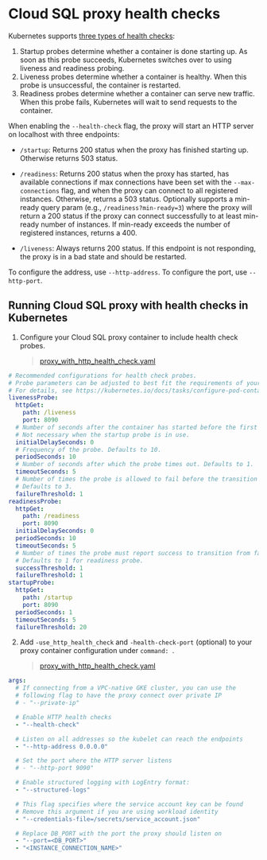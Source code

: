 # Cloud SQL proxy health checks

Kubernetes supports [three types of health checks][k8s-docs]:

1. Startup probes determine whether a container is done starting up. As soon as
   this probe succeeds, Kubernetes switches over to using liveness and readiness
   probing.
2. Liveness probes determine whether a container is healthy. When this probe is
   unsuccessful, the container is restarted.
3. Readiness probes determine whether a container can serve new traffic. When
   this probe fails, Kubernetes will wait to send requests to the container.

[k8s-docs]: https://kubernetes.io/docs/tasks/configure-pod-container/configure-liveness-readiness-startup-probes/

When enabling the `--health-check` flag, the proxy will start an HTTP server on
localhost with three endpoints:

- `/startup`: Returns 200 status when the proxy has finished starting up.
Otherwise returns 503 status.

- `/readiness`: Returns 200 status when the proxy has started, has available
connections if max connections have been set with the `--max-connections`
flag, and when the proxy can connect to all registered instances. Otherwise,
returns a 503 status. Optionally supports a min-ready query param (e.g.,
`/readiness?min-ready=3`) where the proxy will return a 200 status if the
proxy can connect successfully to at least min-ready number of instances. If
min-ready exceeds the number of registered instances, returns a 400.

- `/liveness`: Always returns 200 status. If this endpoint is not responding,
the proxy is in a bad state and should be restarted.

To configure the address, use `--http-address`. To configure the port, use
`--http-port`.

## Running Cloud SQL proxy with health checks in Kubernetes
1. Configure your Cloud SQL proxy container to include health check probes.
    > [proxy_with_http_health_check.yaml](proxy_with_http_health_check.yaml#L77-L111)
```yaml
# Recommended configurations for health check probes.
# Probe parameters can be adjusted to best fit the requirements of your application.
# For details, see https://kubernetes.io/docs/tasks/configure-pod-container/configure-liveness-readiness-startup-probes/
livenessProbe:
  httpGet:
    path: /liveness
    port: 8090
  # Number of seconds after the container has started before the first probe is scheduled. Defaults to 0.
  # Not necessary when the startup probe is in use.
  initialDelaySeconds: 0
  # Frequency of the probe. Defaults to 10.
  periodSeconds: 10
  # Number of seconds after which the probe times out. Defaults to 1.
  timeoutSeconds: 5
  # Number of times the probe is allowed to fail before the transition from healthy to failure state.
  # Defaults to 3.
  failureThreshold: 1
readinessProbe:
  httpGet:
    path: /readiness
    port: 8090
  initialDelaySeconds: 0
  periodSeconds: 10
  timeoutSeconds: 5
  # Number of times the probe must report success to transition from failure to healthy state.
  # Defaults to 1 for readiness probe.
  successThreshold: 1
  failureThreshold: 1
startupProbe:
  httpGet:
    path: /startup
    port: 8090
  periodSeconds: 1
  timeoutSeconds: 5
  failureThreshold: 20
```

2. Add `-use_http_health_check` and `-health-check-port` (optional) to your
   proxy container configuration under `command: `.
    > [proxy_with_http_health_check.yaml](proxy_with_http_health_check.yaml#L53-L76)

```yaml
args:
  # If connecting from a VPC-native GKE cluster, you can use the
  # following flag to have the proxy connect over private IP
  # - "--private-ip"

  # Enable HTTP health checks
  - "--health-check"

  # Listen on all addresses so the kubelet can reach the endpoints
  - "--http-address 0.0.0.0"

  # Set the port where the HTTP server listens
  # - "--http-port 9090"

  # Enable structured logging with LogEntry format:
  - "--structured-logs"

  # This flag specifies where the service account key can be found
  # Remove this argument if you are using workload identity
  - "--credentials-file=/secrets/service_account.json"

  # Replace DB_PORT with the port the proxy should listen on
  - "--port=<DB_PORT>"
  - "<INSTANCE_CONNECTION_NAME>"
```
